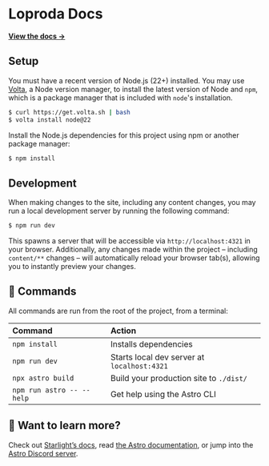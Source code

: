 # Loproda Docs

**[View the docs →](https://docs.loproda.com/)**

## Setup

You must have a recent version of Node.js (22+) installed. You may use [Volta](https://github.com/volta-cli/volta), a Node version manager, to install the latest version of Node and `npm`, which is a package manager that is included with `node`'s installation.

```sh
$ curl https://get.volta.sh | bash
$ volta install node@22
```

Install the Node.js dependencies for this project using npm or another package manager:

```sh
$ npm install
```

## Development

When making changes to the site, including any content changes, you may run a local development server by running the following command:

```sh
$ npm run dev
```

This spawns a server that will be accessible via `http://localhost:4321` in your browser. Additionally, any changes made within the project – including `content/**` changes – will automatically reload your browser tab(s), allowing you to instantly preview your changes.

## 🧞 Commands

All commands are run from the root of the project, from a terminal:

| Command                   | Action                                      |
| :------------------------ | :------------------------------------------ |
| `npm install`             | Installs dependencies                       |
| `npm run dev`             | Starts local dev server at `localhost:4321` |
| `npx astro build`         | Build your production site to `./dist/`     |
| `npm run astro -- --help` | Get help using the Astro CLI                |

## 👀 Want to learn more?

Check out [Starlight’s docs](https://starlight.astro.build/), read [the Astro documentation](https://docs.astro.build), or jump into the [Astro Discord server](https://astro.build/chat).
